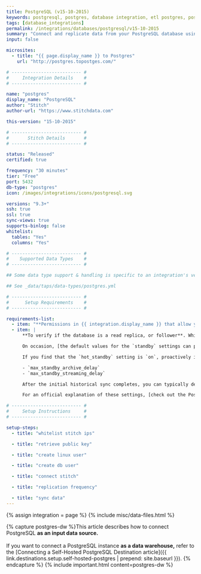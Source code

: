 ```yaml
---
title: PostgreSQL (v15-10-2015)
keywords: postgresql, postgres, database integration, etl postgres, postgres etl, postgresql etl, etl
tags: [database_integrations]
permalink: /integrations/databases/postgresql/v15-10-2015
summary: "Connect and replicate data from your PostgreSQL database using Stitch's PostgreSQL integration."
input: false

microsites:
  - title: "{{ page.display_name }} to Postgres"
    url: "http://postgres.topostges.com/"

# -------------------------- #
#     Integration Details    #
# -------------------------- #

name: "postgres"
display_name: "PostgreSQL"
author: "Stitch"
author-url: "https://www.stitchdata.com"

this-version: "15-10-2015"

# -------------------------- #
#       Stitch Details       #
# -------------------------- #

status: "Released"
certified: true

frequency: "30 minutes"
tier: "Free"
port: 5432
db-type: "postgres"
icon: /images/integrations/icons/postgresql.svg

versions: "9.3+"
ssh: true
ssl: true
sync-views: true
supports-binlog: false
whitelist:
  tables: "Yes"
  columns: "Yes"

# -------------------------- #
#    Supported Data Types    #
# -------------------------- #

## Some data type support & handling is specific to an integration's version.

## See _data/taps/data-types/postgres.yml

# -------------------------- #
#      Setup Requirements    #
# -------------------------- #

requirements-list:
  - item: "**Permissions in {{ integration.display_name }} that allow you to create/manage users.** This is required to create the Stitch database user."
  - item: |
      **To verify if the database is a read replica, or follower**. While we always recommend connecting a replica over a production database, this also means you may need to verify some of its settings - specifically the `standby` settings - before connecting it to Stitch.

      On occasion, [the default values for the `standby` settings can prevent Stitch from successfully completing queries]({{ link.troubleshooting.postgres-hot-standby | prepend: site.baseurl }}), resulting in slow, intermittent replication. This is usually only an issue during historical syncs or when replicating large amounts of data (ex: a large table using Full Table Replication).

      If you find that the `hot_standby` setting is `on`, proactively increasing the following settings from 30 seconds to 8-12 hours can help prevent this issue:

      - `max_standby_archive_delay`
      - `max_standby_streaming_delay`

      After the initial historical sync completes, you can typically decrease these settings again.

      For an official explanation of these settings, [check out the Postgres docs](https://www.postgresql.org/docs/9.0/static/runtime-config-wal.html#GUC-MAX-STANDBY-ARCHIVE-DELAY).

# -------------------------- #
#     Setup Instructions     #
# -------------------------- #

setup-steps:
  - title: "whitelist stitch ips"

  - title: "retrieve public key"

  - title: "create linux user"

  - title: "create db user"

  - title: "connect stitch"

  - title: "replication frequency"

  - title: "sync data"
---
```

{% assign integration = page %}
{% include misc/data-files.html %}

{% capture postgres-dw %}This article describes how to connect PostgreSQL <strong>as an input data source.</strong>
<br><br>
If you want to connect a PostgreSQL instance <strong>as a data warehouse,</strong> refer to the [Connecting a Self-Hosted PostgreSQL Destination article]({{ link.destinations.setup.self-hosted-postgres | prepend: site.baseurl }}).
{% endcapture %}
{% include important.html content=postgres-dw %}
